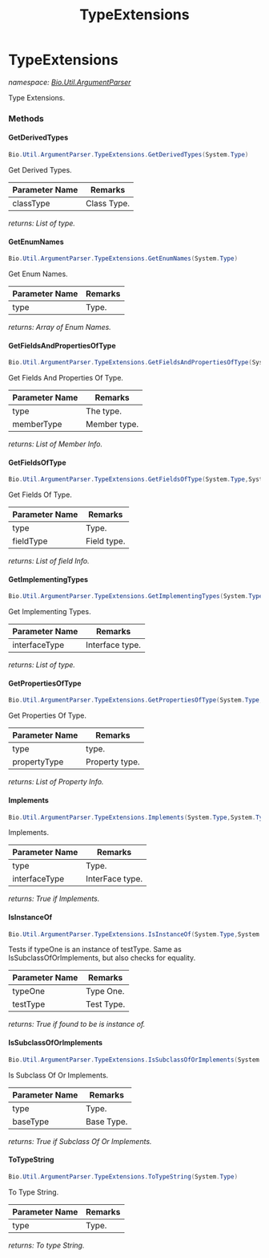 ﻿---
title: TypeExtensions
---

# TypeExtensions
_namespace: [Bio.Util.ArgumentParser](N-Bio.Util.ArgumentParser.html)_

Type Extensions.

### Methods

#### GetDerivedTypes
```csharp
Bio.Util.ArgumentParser.TypeExtensions.GetDerivedTypes(System.Type)
```
Get Derived Types.

|Parameter Name|Remarks|
|--------------|-------|
|classType|Class Type.|

_returns: List of type._

#### GetEnumNames
```csharp
Bio.Util.ArgumentParser.TypeExtensions.GetEnumNames(System.Type)
```
Get Enum Names.

|Parameter Name|Remarks|
|--------------|-------|
|type|Type.|

_returns: Array of Enum Names._

#### GetFieldsAndPropertiesOfType
```csharp
Bio.Util.ArgumentParser.TypeExtensions.GetFieldsAndPropertiesOfType(System.Type,System.Type)
```
Get Fields And Properties Of Type.

|Parameter Name|Remarks|
|--------------|-------|
|type|The type.|
|memberType|Member type.|

_returns: List of Member Info._

#### GetFieldsOfType
```csharp
Bio.Util.ArgumentParser.TypeExtensions.GetFieldsOfType(System.Type,System.Type)
```
Get Fields Of Type.

|Parameter Name|Remarks|
|--------------|-------|
|type|Type.|
|fieldType|Field type.|

_returns: List of field Info._

#### GetImplementingTypes
```csharp
Bio.Util.ArgumentParser.TypeExtensions.GetImplementingTypes(System.Type)
```
Get Implementing Types.

|Parameter Name|Remarks|
|--------------|-------|
|interfaceType|Interface type.|

_returns: List of type._

#### GetPropertiesOfType
```csharp
Bio.Util.ArgumentParser.TypeExtensions.GetPropertiesOfType(System.Type,System.Type)
```
Get Properties Of Type.

|Parameter Name|Remarks|
|--------------|-------|
|type|type.|
|propertyType|Property type.|

_returns: List of Property Info._

#### Implements
```csharp
Bio.Util.ArgumentParser.TypeExtensions.Implements(System.Type,System.Type)
```
Implements.

|Parameter Name|Remarks|
|--------------|-------|
|type|Type.|
|interfaceType|InterFace type.|

_returns: True if Implements._

#### IsInstanceOf
```csharp
Bio.Util.ArgumentParser.TypeExtensions.IsInstanceOf(System.Type,System.Type)
```
Tests if typeOne is an instance of testType. Same as IsSubclassOfOrImplements, but also checks for equality.

|Parameter Name|Remarks|
|--------------|-------|
|typeOne|Type One.|
|testType|Test Type.|

_returns: True if found to be is instance of._

#### IsSubclassOfOrImplements
```csharp
Bio.Util.ArgumentParser.TypeExtensions.IsSubclassOfOrImplements(System.Type,System.Type)
```
Is Subclass Of Or Implements.

|Parameter Name|Remarks|
|--------------|-------|
|type|Type.|
|baseType|Base Type.|

_returns: True if Subclass Of Or Implements._

#### ToTypeString
```csharp
Bio.Util.ArgumentParser.TypeExtensions.ToTypeString(System.Type)
```
To Type String.

|Parameter Name|Remarks|
|--------------|-------|
|type|Type.|

_returns: To type String._




